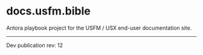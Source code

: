 # docs.usfm.bible
Antora playbook project for the USFM / USX end-user documentation site.

---

Dev publication rev: 12